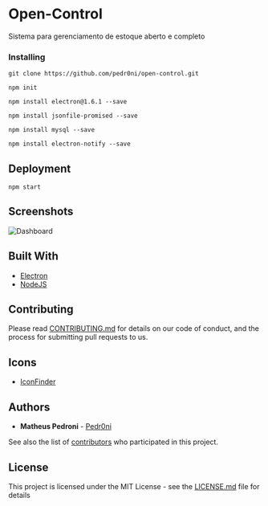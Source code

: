# Open-Control

Sistema para gerenciamento de estoque aberto e completo

### Installing

```
git clone https://github.com/pedr0ni/open-control.git
```

```
npm init

npm install electron@1.6.1 --save

npm install jsonfile-promised --save

npm install mysql --save

npm install electron-notify --save
```


## Deployment

```
npm start
```

## Screenshots

![Dashboard](https://image.prntscr.com/image/dQ1rcZjiQBaF8aMCWVtK4g.png)

## Built With

* [Electron](https://electronjs.org/)
* [NodeJS](https://nodejs.org/en/)

## Contributing

Please read [CONTRIBUTING.md](https://gist.github.com/PurpleBooth/b24679402957c63ec426) for details on our code of conduct, and the process for submitting pull requests to us.

## Icons

* [IconFinder](https://www.iconfinder.com/iconsets/gradient-ui-1)

## Authors

* **Matheus Pedroni** - [Pedr0ni](https://github.com/pedr0ni)

See also the list of [contributors](https://github.com/your/project/contributors) who participated in this project.

## License

This project is licensed under the MIT License - see the [LICENSE.md](LICENSE.md) file for details
